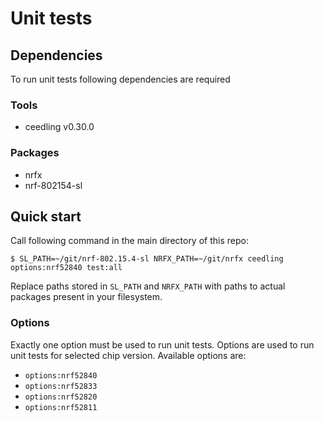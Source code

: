 # Unit tests

## Dependencies
To run unit tests following dependencies are required

### Tools
* ceedling v0.30.0

### Packages
* nrfx
* nrf-802154-sl

## Quick start
Call following command in the main directory of this repo:
```
$ SL_PATH=~/git/nrf-802.15.4-sl NRFX_PATH=~/git/nrfx ceedling options:nrf52840 test:all
```
Replace paths stored in `SL_PATH` and `NRFX_PATH` with paths to actual packages present in your filesystem.

### Options
Exactly one option must be used to run unit tests. Options are used to run unit tests for selected chip version. Available options are:
* `options:nrf52840`
* `options:nrf52833`
* `options:nrf52820`
* `options:nrf52811`
